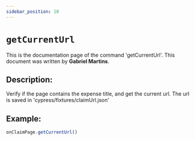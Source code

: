 ```yaml
---
sidebar_position: 10
---
```


# `getCurrentUrl`

This is the documentation page of the command 'getCurrentUrl'. This document was written by **Gabriel Martins**.

## Description:

Verify if the page contains the expense title, and get the current url.
The url is saved in 'cypress/fixtures/claimUrl.json'

## Example:

```js
onClaimPage.getCurrentUrl()
```